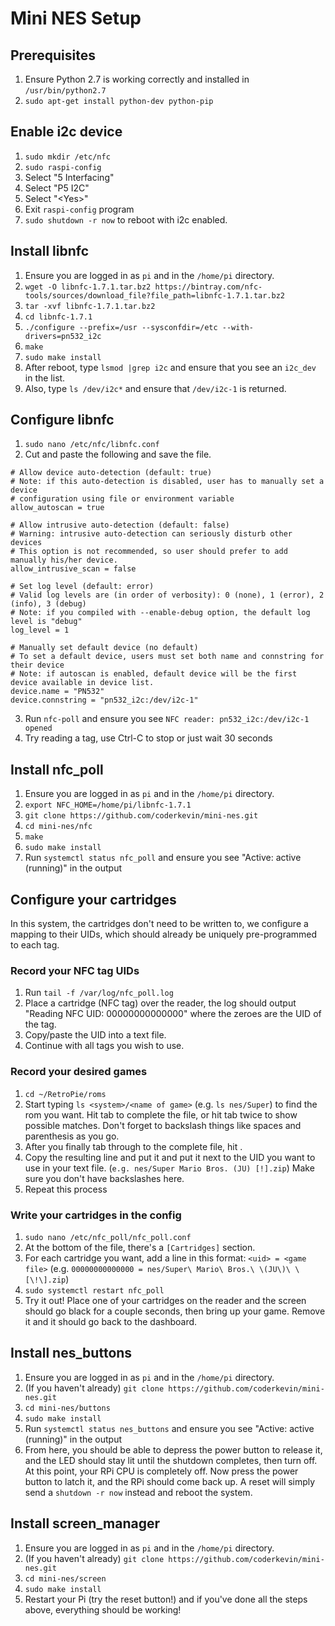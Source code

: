 # Mini NES Setup

## Prerequisites

1. Ensure Python 2.7 is working correctly and installed in `/usr/bin/python2.7`
2. `sudo apt-get install python-dev python-pip`

## Enable i2c device
1. `sudo mkdir /etc/nfc`
2. `sudo raspi-config`
3. Select "5 Interfacing"
4. Select "P5 I2C"
5. Select "\<Yes\>"
6. Exit `raspi-config` program
7. `sudo shutdown -r now` to reboot with i2c enabled.

## Install libnfc
1. Ensure you are logged in as `pi` and in the `/home/pi` directory.
2. `wget -O libnfc-1.7.1.tar.bz2 https://bintray.com/nfc-tools/sources/download_file?file_path=libnfc-1.7.1.tar.bz2`
3. `tar -xvf libnfc-1.7.1.tar.bz2`
4. `cd libnfc-1.7.1`
5. `./configure --prefix=/usr --sysconfdir=/etc --with-drivers=pn532_i2c`
6. `make`
7. `sudo make install`
8. After reboot, type `lsmod |grep i2c` and ensure that you see an `i2c_dev` in the list.
9. Also, type `ls /dev/i2c*` and ensure that `/dev/i2c-1` is returned.

## Configure libnfc
1. `sudo nano /etc/nfc/libnfc.conf`
2. Cut and paste the following and save the file.
```
# Allow device auto-detection (default: true)
# Note: if this auto-detection is disabled, user has to manually set a device
# configuration using file or environment variable
allow_autoscan = true

# Allow intrusive auto-detection (default: false)
# Warning: intrusive auto-detection can seriously disturb other devices
# This option is not recommended, so user should prefer to add manually his/her device.
allow_intrusive_scan = false

# Set log level (default: error)
# Valid log levels are (in order of verbosity): 0 (none), 1 (error), 2 (info), 3 (debug)
# Note: if you compiled with --enable-debug option, the default log level is "debug"
log_level = 1

# Manually set default device (no default)
# To set a default device, users must set both name and connstring for their device
# Note: if autoscan is enabled, default device will be the first device available in device list.
device.name = "PN532"
device.connstring = "pn532_i2c:/dev/i2c-1"
```
3. Run `nfc-poll` and ensure you see `NFC reader: pn532_i2c:/dev/i2c-1 opened`
4. Try reading a tag, use Ctrl-C to stop or just wait 30 seconds

## Install nfc_poll
1. Ensure you are logged in as `pi` and in the `/home/pi` directory.
2. `export NFC_HOME=/home/pi/libnfc-1.7.1`
3. `git clone https://github.com/coderkevin/mini-nes.git`
4. `cd mini-nes/nfc`
5. `make`
6. `sudo make install`
7. Run `systemctl status nfc_poll` and ensure you see "Active: active (running)" in the output

## Configure your cartridges

In this system, the cartridges don't need to be written to, we configure a mapping to their UIDs, which should already be uniquely pre-programmed to each tag.

### Record your NFC tag UIDs
1. Run `tail -f /var/log/nfc_poll.log`
2. Place a cartridge (NFC tag) over the reader, the log should output "Reading NFC UID: 00000000000000" where the zeroes are the UID of the tag.
3. Copy/paste the UID into a text file.
4. Continue with all tags you wish to use.

### Record your desired games
1. `cd ~/RetroPie/roms`
2. Start typing `ls <system>/<name of game>` (e.g. `ls nes/Super`) to find the rom you want. Hit tab to complete the file, or hit tab twice to show possible matches. Don't forget to backslash things like spaces and parenthesis as you go.
3. After you finally tab through to the complete file, hit <enter>.
4. Copy the resulting line and put it and put it next to the UID you want to use in your text file. (`e.g. nes/Super Mario Bros. (JU) [!].zip`) Make sure you don't have backslashes here.
5. Repeat this process

### Write your cartridges in the config
1. `sudo nano /etc/nfc_poll/nfc_poll.conf`
2. At the bottom of the file, there's a `[Cartridges]` section.
3. For each cartridge you want, add a line in this format: `<uid> = <game file>` (e.g. `00000000000000 = nes/Super\ Mario\ Bros.\ \(JU\)\ \[\!\].zip`)
4. `sudo systemctl restart nfc_poll`
5. Try it out! Place one of your cartridges on the reader and the screen should go black for a couple seconds, then bring up your game. Remove it and it should go back to the dashboard.

## Install nes_buttons
1. Ensure you are logged in as `pi` and in the `/home/pi` directory.
2. (If you haven't already) `git clone https://github.com/coderkevin/mini-nes.git`
3. `cd mini-nes/buttons`
4. `sudo make install`
5. Run `systemctl status nes_buttons` and ensure you see "Active: active (running)" in the output
6. From here, you should be able to depress the power button to release it, and the LED should stay lit until the shutdown completes, then turn off. At this point, your RPi CPU is completely off. Now press the power button to latch it, and the RPi should come back up. A reset will simply send a `shutdown -r now` instead and reboot the system.

## Install screen_manager
1. Ensure you are logged in as `pi` and in the `/home/pi` directory.
2. (If you haven't already) `git clone https://github.com/coderkevin/mini-nes.git`
3. `cd mini-nes/screen`
4. `sudo make install`
5. Restart your Pi (try the reset button!) and if you've done all the steps above, everything should be working!

